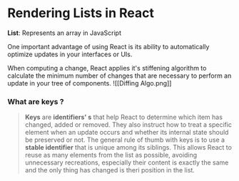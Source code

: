 # Rendering Lists in React
**List**: Represents an array in JavaScript

One important advantage of using React is its ability to automatically optimize updates in your interfaces or UIs.

When computing a change, React applies it's stiffening algorithm to calculate the minimum number of changes that are necessary to perform an update in your tree of components.
![[Diffing Algo.png]]
### What are keys ?
> **Keys** are **identifiers' s** that help React to determine which item has changed, added or removed. They also instruct how to treat a specific element when an update occurs and whether its internal state should be preserved or not.
> The general rule of thumb with keys is to use a **stable identifier** that is unique among its siblings. This allows React to reuse as many elements from the list as possible, avoiding unnecessary recreations, especially their content is exactly the same and the only thing has changed is theri position in the list.